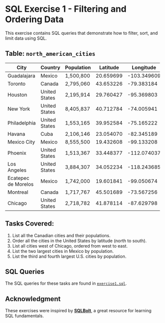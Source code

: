 # SQL Exercise 1 - Filtering and Ordering Data

This exercise contains SQL queries that demonstrate how to filter, sort, and limit data using SQL.

## Table: `north_american_cities`

| City                | Country       | Population | Latitude  | Longitude   |
| ------------------- | ------------- | ---------- | --------- | ----------- |
| Guadalajara         | Mexico        | 1,500,800  | 20.659699 | -103.349609 |
| Toronto             | Canada        | 2,795,060  | 43.653226 | -79.383184  |
| Houston             | United States | 2,195,914  | 29.760427 | -95.369803  |
| New York            | United States | 8,405,837  | 40.712784 | -74.005941  |
| Philadelphia        | United States | 1,553,165  | 39.952584 | -75.165222  |
| Havana              | Cuba          | 2,106,146  | 23.054070 | -82.345189  |
| Mexico City         | Mexico        | 8,555,500  | 19.432608 | -99.133208  |
| Phoenix             | United States | 1,513,367  | 33.448377 | -112.074037 |
| Los Angeles         | United States | 3,884,307  | 34.052234 | -118.243685 |
| Ecatepec de Morelos | Mexico        | 1,742,000  | 19.601841 | -99.050674  |
| Montreal            | Canada        | 1,717,767  | 45.501689 | -73.567256  |
| Chicago             | United States | 2,718,782  | 41.878114 | -87.629798  |

## Tasks Covered:

1. List all the Canadian cities and their populations.
2. Order all the cities in the United States by latitude (north to south).
3. List all cities west of Chicago, ordered from west to east.
4. List the two largest cities in Mexico by population.
5. List the third and fourth largest U.S. cities by population.

## SQL Queries

The SQL queries for these tasks are found in [`exercise1.sql`](exercise1.sql).

## Acknowledgment

These exercises were inspired by **[SQLBolt](https://sqlbolt.com/)**, a great resource for learning SQL fundamentals.
